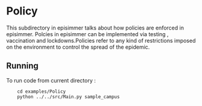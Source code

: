 # Policy
This subdirectory in episimmer talks about how policies are enforced in episimmer. Polcies in episimmer can be implemented via testing , vaccination and lockdowns.Policies refer to any kind of restrictions imposed on the environment to control the spread of the epidemic.

## Running
To run code from current directory :

		cd examples/Policy
		python ../../src/Main.py sample_campus
<br>
<br>
